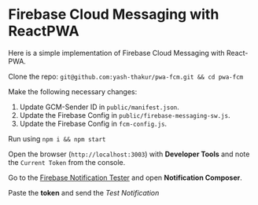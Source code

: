 
# Firebase Cloud Messaging with ReactPWA

Here is a simple implementation of Firebase Cloud Messaging with React-PWA.

Clone the repo:   `git@github.com:yash-thakur/pwa-fcm.git && cd pwa-fcm`

Make the following necessary changes:

1. Update GCM-Sender ID in `public/manifest.json`.
2. Update the Firebase Config in `public/firebase-messaging-sw.js`.
3. Update the Firebase Config in `fcm-config.js`.

Run using `npm i && npm start`

Open the browser (`http://localhost:3003`) with **Developer Tools** and note the `Current Token` from the console.

Go to the [Firebase Notification Tester](https://firebase.google.com/docs/cloud-messaging/js/first-message) and open **Notification Composer**.

Paste the **token** and send the *Test Notification*
